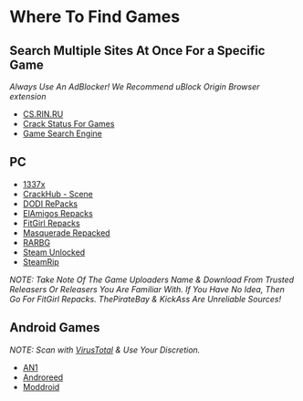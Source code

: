 # Where To Find Games 
## Search Multiple Sites At Once For a Specific Game
*Always Use An AdBlocker! We Recommend uBlock Origin Browser extension*
* [CS.RIN.RU](https://cs.rin.ru/forum/)
* [Crack Status For Games](https://crackwatch.com/)
* [Game Search Engine](https://cse.google.com/cse?cx=006516753008110874046:cbjowp5sdqg)

## PC
* [1337x](https://1337x.to/)
* [CrackHub - Scene](https://scene.crackhub.site/)
* [DODI RePacks](http://dodi-repacks.site/)
* [ElAmigos Repacks](https://elamigos.site/)
* [FitGirl Repacks](https://fitgirl-repacks.site/)
* [Masquerade Repacked](https://masquerade.site/)
* [RARBG](https://rarbg.to)
* [Steam Unlocked](https://steamunlocked.net/)
* [SteamRip](https://steamrip.com/)

*NOTE: Take Note Of The Game Uploaders Name & Download From Trusted Releasers Or Releasers You Are Familiar With. If You Have No Idea, Then Go For FitGirl Repacks. ThePirateBay & KickAss Are Unreliable Sources!*

## Android Games
*NOTE: Scan with [VirusTotal](https://VirusTotal.com) & Use Your Discretion.*
* [AN1](https://an1.com/)
* [Androreed](https://www.androeed.ru/)
* [Moddroid](https://moddroid.co/)
